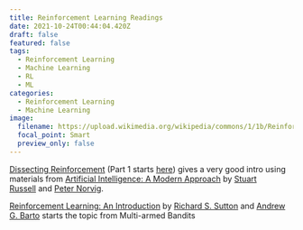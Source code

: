 ```yaml
---
title: Reinforcement Learning Readings
date: 2021-10-24T00:44:04.420Z
draft: false
featured: false
tags:
  - Reinforcement Learning
  - Machine Learning
  - RL
  - ML
categories:
  - Reinforcement Learning
  - Machine Learning
image:
  filename: https://upload.wikimedia.org/wikipedia/commons/1/1b/Reinforcement_learning_diagram.svg
  focal_point: Smart
  preview_only: false
---
```

[Dissecting Reinforcement](https://github.com/mpatacchiola/dissecting-reinforcement-learning) (Part 1 starts [here](https://mpatacchiola.github.io/blog/2016/12/09/dissecting-reinforcement-learning.html)) gives a very good intro using materials from [Artificial Intelligence: A Modern Approach](http://aima.cs.berkeley.edu/) by [Stuart Russell](http://www.cs.berkeley.edu/~russell) and [Peter Norvig](http://www.norvig.com/). 

[Reinforcement Learning: An Introduction](http://incompleteideas.net/book/the-book-2nd.html) by [Richard S. Sutton](http://incompleteideas.net/index.html) and [Andrew G. Barto](http://www-anw.cs.umass.edu/~barto/) starts the topic from Multi-armed Bandits